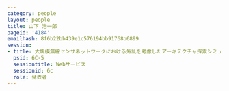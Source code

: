 ```yaml
---
category: people
layout: people
title: 山下 浩一郎
pageid: '4184'
emailhash: 8f6b22bb439e1c576194bb91768b6899
session:
- title: 大規模無線センサネットワークにおける外乱を考慮したアーキテクチャ探索シミュレータの実装と評価
  psid: 6C-5
  sessiontitle: Webサービス
  sessionid: 6c
  role: 発表者
---
```

